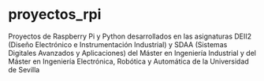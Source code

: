 # proyectos_rpi
Proyectos de Raspberry Pi y Python desarrollados en las asignaturas DEII2 (Diseño Electrónico e Instrumentación Industrial) y SDAA (Sistemas Digitales Avanzados y Aplicaciones) del Máster en Ingeniería Industrial y del Máster en Ingeniería Electrónica, Robótica y Automática de la Universidad de Sevilla
